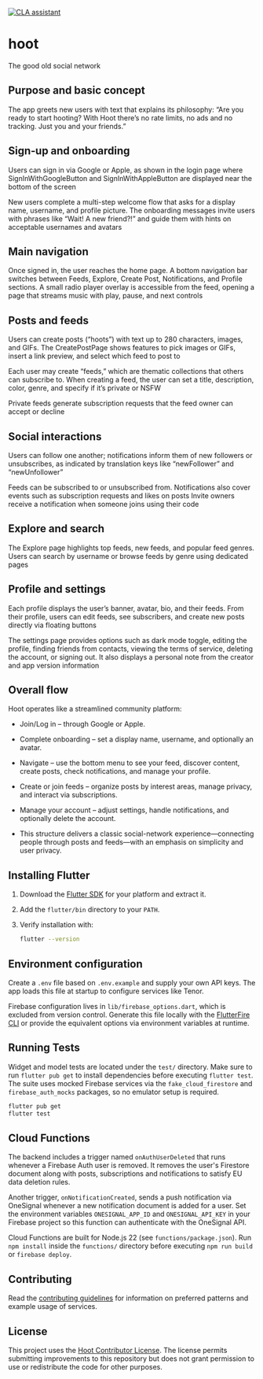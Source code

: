 [![CLA assistant](https://cla-assistant.io/readme/badge/rodrifelix99/Hoot)](https://cla-assistant.io/rodrifelix99/Hoot)
# hoot

The good old social network

## Purpose and basic concept
The app greets new users with text that explains its philosophy: “Are you ready to start hooting? With Hoot there’s no rate limits, no ads and no tracking. Just you and your friends.”

## Sign‑up and onboarding
Users can sign in via Google or Apple, as shown in the login page where SignInWithGoogleButton and SignInWithAppleButton are displayed near the bottom of the screen

New users complete a multi-step welcome flow that asks for a display name, username, and profile picture. The onboarding messages invite users with phrases like “Wait! A new friend?!” and guide them with hints on acceptable usernames and avatars

## Main navigation
Once signed in, the user reaches the home page. A bottom navigation bar switches between Feeds, Explore, Create Post, Notifications, and Profile sections. A small radio player overlay is accessible from the feed, opening a page that streams music with play, pause, and next controls

## Posts and feeds
Users can create posts (“hoots”) with text up to 280 characters, images, and GIFs. The CreatePostPage shows features to pick images or GIFs, insert a link preview, and select which feed to post to

Each user may create “feeds,” which are thematic collections that others can subscribe to. When creating a feed, the user can set a title, description, color, genre, and specify if it’s private or NSFW

Private feeds generate subscription requests that the feed owner can accept or decline

## Social interactions
Users can follow one another; notifications inform them of new followers or unsubscribes, as indicated by translation keys like “newFollower” and “newUnfollower”

Feeds can be subscribed to or unsubscribed from. Notifications also cover events such as subscription requests and likes on posts
Invite owners receive a notification when someone joins using their code

## Explore and search
The Explore page highlights top feeds, new feeds, and popular feed genres. Users can search by username or browse feeds by genre using dedicated pages

## Profile and settings
Each profile displays the user’s banner, avatar, bio, and their feeds. From their profile, users can edit feeds, see subscribers, and create new posts directly via floating buttons

The settings page provides options such as dark mode toggle, editing the profile, finding friends from contacts, viewing the terms of service, deleting the account, or signing out. It also displays a personal note from the creator and app version information

## Overall flow
Hoot operates like a streamlined community platform:

- Join/Log in – through Google or Apple.

- Complete onboarding – set a display name, username, and optionally an avatar.

- Navigate – use the bottom menu to see your feed, discover content, create posts, check notifications, and manage your profile.

- Create or join feeds – organize posts by interest areas, manage privacy, and interact via subscriptions.

- Manage your account – adjust settings, handle notifications, and optionally delete the account.

- This structure delivers a classic social-network experience—connecting people through posts and feeds—with an emphasis on simplicity and user privacy.

## Installing Flutter

1. Download the [Flutter SDK](https://docs.flutter.dev/get-started/install) for your platform and extract it.
2. Add the `flutter/bin` directory to your `PATH`.
3. Verify installation with:

   ```bash
   flutter --version
   ```

## Environment configuration

Create a `.env` file based on `.env.example` and supply your own API keys. The
app loads this file at startup to configure services like Tenor.

Firebase configuration lives in `lib/firebase_options.dart`, which is excluded
from version control. Generate this file locally with the
[FlutterFire CLI](https://firebase.flutter.dev/docs/cli) or provide the
equivalent options via environment variables at runtime.

## Running Tests

Widget and model tests are located under the `test/` directory. Make sure to
run `flutter pub get` to install dependencies before executing `flutter test`.
The suite uses mocked Firebase services via the `fake_cloud_firestore` and
`firebase_auth_mocks` packages, so no emulator setup is required.

```bash
flutter pub get
flutter test
```

## Cloud Functions

The backend includes a trigger named `onAuthUserDeleted` that runs whenever a Firebase Auth user is removed. It removes the user's Firestore document along with posts, subscriptions and notifications to satisfy EU data deletion rules.

Another trigger, `onNotificationCreated`, sends a push notification via OneSignal whenever a new notification document is added for a user. Set the environment variables `ONESIGNAL_APP_ID` and `ONESIGNAL_API_KEY` in your Firebase project so this function can authenticate with the OneSignal API.

Cloud Functions are built for Node.js 22 (see `functions/package.json`). Run `npm install` inside the `functions/` directory before executing `npm run build` or `firebase deploy`.

## Contributing

Read the [contributing guidelines](CONTRIBUTING.md) for information on preferred patterns and example usage of services.


## License

This project uses the [Hoot Contributor License](LICENSE). The license permits
submitting improvements to this repository but does not grant permission to use
or redistribute the code for other purposes.
